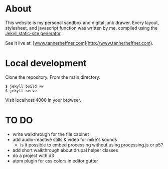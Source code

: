 # About
This website is my personal sandbox and digital junk drawer. Every layout, stylesheet, and javascript function was written by me, compiled using the [Jekyll static-site generator](http://jekyllrb.com).

See it live at: [www.tannerheffner.com](http://www.tannerheffner.com).

# Local development
Clone the repository.
From the main directory:

    $ jekyll build -w
    $ jekyll serve

Visit localhost:4000 in your browser.

# TO DO
- write walkthrough for the file cabinet
- add audio-reactive stills & video for mike's sounds
  - is it possible to embed processing without using processing.js or p5?
- add short walkthrough about drupal helper classes
- do a project with d3
- atom plugin for css colors in editor gutter 
